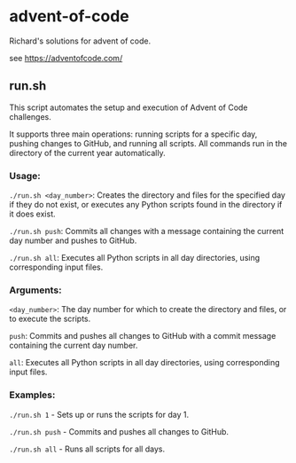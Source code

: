 # advent-of-code

Richard's solutions for advent of code.

see <https://adventofcode.com/>

## run.sh

This script automates the setup and execution of Advent of Code challenges.

It supports three main operations: running scripts for a specific day, pushing changes to GitHub, and running all scripts. All commands run in the directory of the current year automatically.

### Usage:
`./run.sh <day_number>`: Creates the directory and files for the specified day if they do not exist, or executes any Python scripts found in the directory if it does exist.

`./run.sh push`: Commits all changes with a message containing the current day number and pushes to GitHub.

`./run.sh all`: Executes all Python scripts in all day directories, using corresponding input files.

### Arguments:
`<day_number>`: The day number for which to create the directory and files, or to execute the scripts.

`push`: Commits and pushes all changes to GitHub with a commit message containing the current day number.

`all`: Executes all Python scripts in all day directories, using corresponding input files.

### Examples:
`./run.sh 1` - Sets up or runs the scripts for day 1.

`./run.sh push` - Commits and pushes all changes to GitHub.

`./run.sh all` - Runs all scripts for all days.
